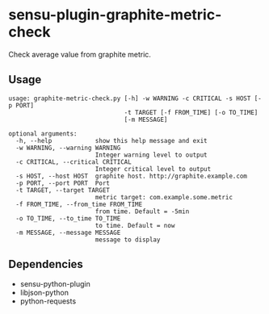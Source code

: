 # sensu-plugin-graphite-metric-check

Check average value from graphite metric.

## Usage
```
usage: graphite-metric-check.py [-h] -w WARNING -c CRITICAL -s HOST [-p PORT]
                                -t TARGET [-f FROM_TIME] [-o TO_TIME]
                                [-m MESSAGE]

optional arguments:
  -h, --help            show this help message and exit
  -w WARNING, --warning WARNING
                        Integer warning level to output
  -c CRITICAL, --critical CRITICAL
                        Integer critical level to output
  -s HOST, --host HOST  graphite host. http://graphite.example.com
  -p PORT, --port PORT  Port
  -t TARGET, --target TARGET
                        metric target: com.example.some.metric
  -f FROM_TIME, --from_time FROM_TIME
                        from time. Default = -5min
  -o TO_TIME, --to_time TO_TIME
                        to time. Default = now
  -m MESSAGE, --message MESSAGE
                        message to display
```

## Dependencies

* sensu-python-plugin
* libjson-python
* python-requests

